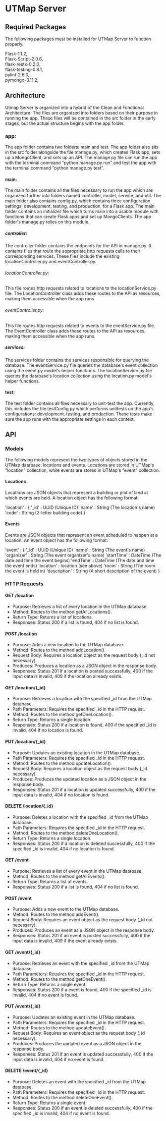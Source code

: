 # UTMap Server

## Required Packages

The following packages must be installed for UTMap Server to function properly.

Flask-1.1.2,  
Flask-Script-2.0.6,  
flask-restx-0.2.0,  
flask-testing-0.8.1,  
pylint-2.6.0,  
pymongo-3.11.2,  

## Architecture

Utmap Server is organized into a hybrid of the Clean and Functional Architecture.  The files are organized into folders based on their purpose in running the app.  These files will be contained in the src folder in the early stages, but the actual structure begins with the app folder.

### app:

The app folder contains two folders: main and test.  The app folder also sits in the src folder alongside the file manage.py, which creates Flask app, sets up a MongoClient, and sets up an API.  The manage.py file can run the app with the terminal command "python manage.py run" and test the app with the terminal command "python manage.py test".

#### main:

The main folder contains all the files necessary to run the app which are organized further into folders named controller, model, service, and util.  The main folder also contains config.py, which contains three configuration settings, development, testing, and production, for a Flask app.  The main folder contains an initializer file which turns main into a usable module with functions that can create Flask apps and set up MongoClients.  The app folder's manage.py relies on this module.

##### controller:

The controller folder contains the endpoints for the API in manage.py.  It contains files that route the appropriate http requests calls to their corresponding services.  These files include the existing locationController.py and eventController.py.

###### locationController.py:

This file routes http requests related to locations to the locationService.py file.  The LocationController class adds these routes to the API as resources, making them accessible when the app runs.

###### eventController.py:

This file routes http requests related to events to the eventService.py file.  The EventController class adds these routes to the API as resources, making them accessible when the app runs.

##### services:

The services folder contains the services responsible for querying the database.  The eventService.py file queries the database's event collection using the event.py model's helper functions.  The locationService.py file queries the database's location collection using the location.py model's helper functions.

#### test:

The test folder contains all files necessary to unit-test the app.  Currently, this includes the file testConfig.py which performs unittests on the app's configurations: development, testing, and production. These tests make sure the app runs with the appropriate settings in each context.

## API

### Models

The following models represent the two types of objects stored in the UTMap database: locations and events.  Locations are stored in UTMap's "location" collection, while events are stored in UTMap's "event" collection.

#### Locations

Locations are JSON objects that represent a building or plot of land at which events are held.  A location object has the following format:  
  
'location' : {
    '_id' : UUID (Unique ID)
    'name' : String (The location's name)
    'code' : String (2-letter building code)
}

#### Events

Events are JSON objects that represent an event scheduled to happen at a location.  An event object has the following format:  
  
'event' : {
    '_id' : UUID (Unique ID)
    'name' : String (The event's name)
    'organizer' : String (The event organizer's name)
    'startTime' : DateTime (The date and time the event begins)
    'endTime' : DateTime (The date and time the event ends)
    'location' : location (see above)
    'room' : String (The room the event is held in)
    'description' : String (A short description of the event)
}

### HTTP Requests

#### GET /location

- Purpose: Retrieves a list of every location in the UTMap database. 
- Method: Routes to the method getAllLocations().
- Return Type: Returns a list of locations.
- Responses: Status 200 if a list is found, 404 if no list is found.

#### POST /location

- Purpose: Adds a new location to the UTMap database.
- Method: Routes to the method addLocation().
- Request Body: Requires a location object as the request body (_id not necessary).
- Produces: Produces a location as a JSON object in the response body.
- Responses: Status 201 if a location is posted successfully, 400 if the input data is invalid, 409 if the location already exists.

#### GET /location/{_id}

- Purpose: Retrieves a location with the specified _id from the UTMap database. 
- Path Parameters: Requires the specified _id in the HTTP request.
- Method: Routes to the method getOneLocation().
- Return Type: Returns a single location.
- Responses: Status 200 if a location is found, 400 if the specified _id is invalid, 404 if no location is found.

#### PUT /location/{_id}

- Purpose: Updates an existing location in the UTMap database.
- Path Parameters: Requires the specified _id in the HTTP request.
- Method: Routes to the method updateLocation().
- Request Body: Requires a location object as the request body (_id necessary).
- Produces: Produces the updated location as a JSON object in the response body.
- Responses: Status 201 if a location is updated successfully, 400 if the input data is invalid, 404 if no location is found.

#### DELETE /location/{_id}

- Purpose: Deletes a location with the specified _id from the UTMap database. 
- Path Parameters: Requires the specified _id in the HTTP request.
- Method: Routes to the method deleteOneLocation().
- Return Type: Returns a single location.
- Responses: Status 200 if a location is deleted successfully, 400 if the specified _id is invalid, 404 if no location is found.

#### GET /event

- Purpose: Retrieves a list of every event in the UTMap database. 
- Method: Routes to the method getAllEvents().
- Return Type: Returns a list of events.
- Responses: Status 200 if a list is found, 404 if no list is found.

#### POST /event

- Purpose: Adds a new event to the UTMap database.
- Method: Routes to the method addEvent().
- Request Body: Requires an event object as the request body (_id not necessary).
- Produces: Produces an event as a JSON object in the response body.
- Responses: Status 201 if an event is posted successfully, 400 if the input data is invalid, 409 if the event already exists.

#### GET /event/{_id}

- Purpose: Retrieves an event with the specified _id from the UTMap database. 
- Path Parameters: Requires the specified _id in the HTTP request.
- Method: Routes to the method getOneEvent().
- Return Type: Returns a single event.
- Responses: Status 200 if a event is found, 400 if the specified _id is invalid, 404 if no event is found.

#### PUT /event/{_id}

- Purpose: Updates an existing event in the UTMap database.
- Path Parameters: Requires the specified _id in the HTTP request.
- Method: Routes to the method updateEvent().
- Request Body: Requires an event object as the request body (_id necessary).
- Produces: Produces the updated event as a JSON object in the response body.
- Responses: Status 201 if an event is updated successfully, 400 if the input data is invalid, 404 if no event is found.

#### DELETE /event/{_id}

- Purpose: Deletes an event with the specified _id from the UTMap database. 
- Path Parameters: Requires the specified _id in the HTTP request.
- Method: Routes to the method deleteOneEvent().
- Return Type: Returns a single event.
- Responses: Status 200 if an event is deleted successfully, 400 if the specified _id is invalid, 404 if no event is found.